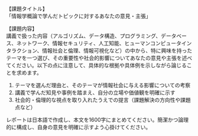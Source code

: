 【課題タイトル】  
「情報学概論で学んだトピックに対するあなたの意見・主張」

【課題内容】  
講義で扱った内容（アルゴリズム、データ構造、プログラミング、データベース、ネットワーク、情報セキュリティ、人工知能、ヒューマンコンピュータインタラクション、情報社会と倫理、情報可視化など）の中から、特に興味を持ったテーマを一つ選び、その重要性や社会的影響についてあなたの意見や主張を述べてください。以下の点に注意して、具体的な根拠や具体例を示しながら論じることを求めます。

1. テーマを選んだ理由と、そのテーマが情報社会に与える影響についての考察  
2. 講義で学んだ知見や事例を踏まえ、自分の立場や価値観を明確に示す  
3. 社会的・倫理的な視点を取り入れたうえでの提言（課題解決の方向性や課題点など）

レポートは日本語で作成し、本文を1600字にまとめてください。簡潔かつ論理的に構成し、自身の意見を明確に示すよう心掛けてください。
